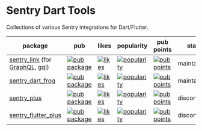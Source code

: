 # Sentry Dart Tools
Collections of various Sentry integrations for Dart/Flutter.

| package | pub | likes | popularity | pub points | status |
| ------- | ------- | ------- | ------- | ------- |--------|
| [sentry_link](/sentry_link) (for [GraphQL](https://pub.dev/packages/graphql), [gql](https://pub.dev/packages/gql)) | [![pub package](https://img.shields.io/pub/v/sentry_link.svg)](https://pub.dev/packages/sentry_link) | [![likes](https://img.shields.io/pub/likes/sentry_link)](https://pub.dev/packages/sentry_link/score) | [![popularity](https://img.shields.io/pub/popularity/sentry_link)](https://pub.dev/packages/sentry_link/score) | [![pub points](https://img.shields.io/pub/points/sentry_link)](https://pub.dev/packages/sentry_link/score) | maintained |
| [sentry_dart_frog](/sentry_dart_frog) | [![pub package](https://img.shields.io/pub/v/sentry_dart_frog.svg)](https://pub.dev/packages/sentry_dart_frog) | [![likes](https://img.shields.io/pub/likes/sentry_dart_frog)](https://pub.dev/packages/sentry_dart_frog/score) | [![popularity](https://img.shields.io/pub/popularity/sentry_dart_frog)](https://pub.dev/packages/sentry_dart_frog/score) | [![pub points](https://img.shields.io/pub/points/sentry_dart_frog)](https://pub.dev/packages/sentry_dart_frog/score) | maintained |
| [sentry_plus](/sentry_plus) | [![pub package](https://img.shields.io/pub/v/sentry_plus.svg)](https://pub.dev/packages/sentry_plus) | [![likes](https://img.shields.io/pub/likes/sentry_plus)](https://pub.dev/packages/sentry_plus/score) | [![popularity](https://img.shields.io/pub/popularity/sentry_plus)](https://pub.dev/packages/sentry_plus/score) | [![pub points](https://img.shields.io/pub/points/sentry_plus)](https://pub.dev/packages/sentry_plus/score) | discontinued |
| [sentry_flutter_plus](/sentry_flutter_plus) | [![pub package](https://img.shields.io/pub/v/sentry_flutter_plus.svg)](https://pub.dev/packages/sentry_flutter_plus) | [![likes](https://img.shields.io/pub/likes/sentry_flutter_plus)](https://pub.dev/packages/sentry_flutter_plus/score) | [![popularity](https://img.shields.io/pub/popularity/sentry_flutter_plus)](https://pub.dev/packages/sentry_flutter_plus/score) | [![pub points](https://img.shields.io/pub/points/sentry_flutter_plus)](https://pub.dev/packages/sentry_flutter_plus/score) | discontinued |
